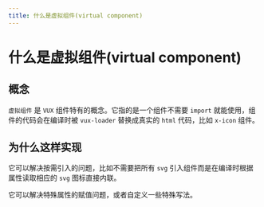 ```yaml
---
title: 什么是虚拟组件(virtual component)
---
```


# 什么是虚拟组件(virtual component)

## 概念

`虚拟组件` 是 `VUX` 组件特有的概念。它指的是一个组件不需要 `import` 就能使用，组件的代码会在编译时被 `vux-loader` 替换成真实的 `html` 代码，比如 `x-icon` 组件。


## 为什么这样实现

它可以解决按需引入的问题，比如不需要把所有 `svg` 引入组件而是在编译时根据属性读取相应的 `svg` 图标直接内联。

它可以解决特殊属性的赋值问题，或者自定义一些特殊写法。